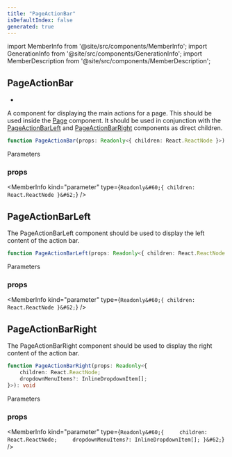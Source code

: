 ```yaml
---
title: "PageActionBar"
isDefaultIndex: false
generated: true
---
```

<!-- This file was generated from the Vendure source. Do not modify. Instead, re-run the "docs:build" script -->
import MemberInfo from '@site/src/components/MemberInfo';
import GenerationInfo from '@site/src/components/GenerationInfo';
import MemberDescription from '@site/src/components/MemberDescription';


## PageActionBar

<GenerationInfo sourceFile="packages/dashboard/src/lib/framework/layout-engine/page-layout.tsx" sourceLine="312" packageName="@vendure/dashboard" since="3.3.0" />

*
A component for displaying the main actions for a page. This should be used inside the <a href='/reference/dashboard/page-layout/page#page'>Page</a> component.
It should be used in conjunction with the <a href='/reference/dashboard/page-layout/page-action-bar#pageactionbarleft'>PageActionBarLeft</a> and <a href='/reference/dashboard/page-layout/page-action-bar#pageactionbarright'>PageActionBarRight</a> components
as direct children.

```ts title="Signature"
function PageActionBar(props: Readonly<{ children: React.ReactNode }>): void
```
Parameters

### props

<MemberInfo kind="parameter" type={`Readonly&#60;{ children: React.ReactNode }&#62;`} />



## PageActionBarLeft

<GenerationInfo sourceFile="packages/dashboard/src/lib/framework/layout-engine/page-layout.tsx" sourceLine="334" packageName="@vendure/dashboard" since="3.3.0" />

The PageActionBarLeft component should be used to display the left content of the action bar.

```ts title="Signature"
function PageActionBarLeft(props: Readonly<{ children: React.ReactNode }>): void
```
Parameters

### props

<MemberInfo kind="parameter" type={`Readonly&#60;{ children: React.ReactNode }&#62;`} />



## PageActionBarRight

<GenerationInfo sourceFile="packages/dashboard/src/lib/framework/layout-engine/page-layout.tsx" sourceLine="427" packageName="@vendure/dashboard" since="3.3.0" />

The PageActionBarRight component should be used to display the right content of the action bar.

```ts title="Signature"
function PageActionBarRight(props: Readonly<{
    children: React.ReactNode;
    dropdownMenuItems?: InlineDropdownItem[];
}>): void
```
Parameters

### props

<MemberInfo kind="parameter" type={`Readonly&#60;{     children: React.ReactNode;     dropdownMenuItems?: InlineDropdownItem[]; }&#62;`} />

